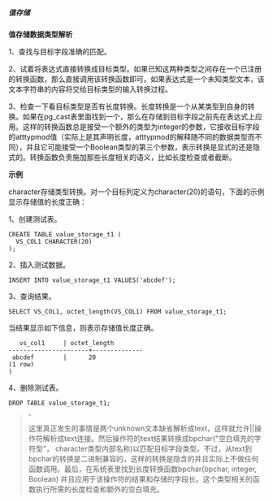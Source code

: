 ##### 值存储

**值存储数据类型解析**

1、查找与目标字段准确的匹配。

2、试着将表达式直接转换成目标类型。如果已知这两种类型之间存在一个已注册的转换函数，那么直接调用该转换函数即可。如果表达式是一个未知类型文本，该文本字符串的内容将交给目标类型的输入转换过程。

3、检查一下看目标类型是否有长度转换。长度转换是一个从某类型到自身的转换。如果在pg_cast表里面找到一个，那么在存储到目标字段之前先在表达式上应用。这样的转换函数总是接受一个额外的类型为integer的参数，它接收目标字段的atttypmod值（实际上是其声明长度，atttypmod的解释随不同的数据类型而不同），并且它可能接受一个Boolean类型的第三个参数，表示转换是显式的还是隐式的。转换函数负责施加那些长度相关的语义，比如长度检查或者截断。

**示例**

character存储类型转换。对一个目标列定义为character(20)的语句，下面的示例显示存储值的长度正确：

1、创建测试表。

```
CREATE TABLE value_storage_t1 ( 
  VS_COL1 CHARACTER(20) 
); 
```

2、插入测试数据。

```
INSERT INTO value_storage_t1 VALUES('abcdef'); 
```

3、查询结果。

```
SELECT VS_COL1, octet_length(VS_COL1) FROM value_storage_t1; 
```

当结果显示如下信息，则表示存储值长度正确。

```
   vs_col1     | octet_length  
----------------------+-------------- 
 abcdef        |      20 
(1 row) 
) 
```

4、删除测试表。

```
DROP TABLE value_storage_t1;
```

> <div align="left"><img src="image/image1.png" style="zoom:25%")</div>   
>
> 这里真正发生的事情是两个unknown文本缺省解析成text，这样就允许||操作符解析成text连接。然后操作符的text结果转换成bpchar("空白填充的字符型"， character类型内部名称)以匹配目标字段类型。不过，从text到bpchar的转换是二进制兼容的，这样的转换是隐含的并且实际上不做任何函数调用。最后，在系统表里找到长度转换函数bpchar(bpchar, integer, Boolean) 并且应用于该操作符的结果和存储的字段长。这个类型相关的函数执行所需的长度检查和额外的空白填充。